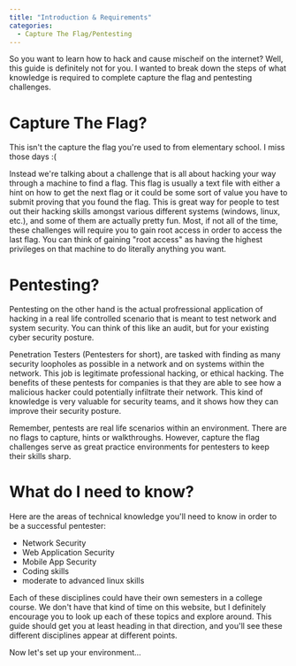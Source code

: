 ```yaml
---
title: "Introduction & Requirements"
categories:
  - Capture The Flag/Pentesting 
---
```


So you want to learn how to hack and cause mischeif on the internet? Well, this guide is definitely not for you. I wanted to break down the steps of what knowledge is required to complete capture the flag and pentesting challenges. 

# Capture The Flag?

This isn't the capture the flag you're used to from elementary school. I miss those days :(

Instead we're talking about a challenge that is all about hacking your way through a machine to find a flag. This flag is usually a text file with either a hint on how to get the next flag or it could be some sort of value you have to submit proving that you found the flag. This is great way for people to test out their hacking skills amongst various different systems (windows, linux, etc.), and some of them are actually pretty fun. Most, if not all of the time, these challenges will require you to gain root access in order to access the last flag. You can think of gaining "root access" as having the highest privileges on that machine to do literally anything you want.


# Pentesting?

Pentesting on the other hand is the actual profressional application of hacking in a real life controlled scenario that is meant to test network and system security. You can think of this like an audit, but for your existing cyber security posture.

Penetration Testers (Pentesters for short), are tasked with finding as many security loopholes as possible in a network and on systems within the network. This job is legitimate professional hacking, or ethical hacking. The benefits of these pentests for companies is that they are able to see how a malicious hacker could potentially infiltrate their network. This kind of knowledge is very valuable for security teams, and it shows how they can improve their security posture. 

Remember, pentests are real life scenarios within an environment. There are no flags to capture, hints or walkthroughs. However, capture the flag challenges serve as great practice environments for pentesters to keep their skills sharp. 

# What do I need to know?

Here are the areas of technical knowledge you'll need to know in order to be a successful pentester:

* Network Security
* Web Application Security
* Mobile App Security
* Coding skills
* moderate to advanced linux skills

Each of these disciplines could have their own semesters in a college course. We don't have that kind of time on this website, but I definitely encourage you to look up each of these topics and explore around. This guide should get you at least heading in that direction, and you'll see these different disciplines appear at different points.

Now let's set up your environment...
